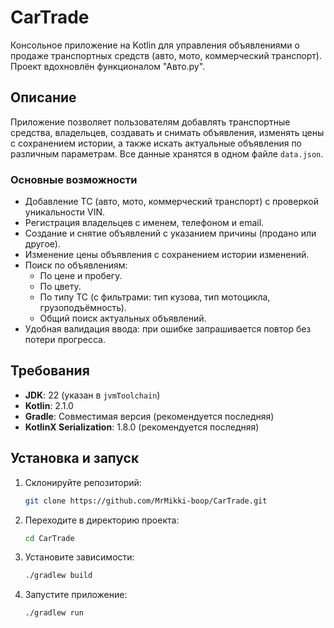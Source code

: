 # CarTrade

Консольное приложение на Kotlin для управления объявлениями о продаже транспортных средств (авто, мото, коммерческий транспорт). Проект вдохновлён функционалом "Авто.ру".

## Описание

Приложение позволяет пользователям добавлять транспортные средства, владельцев, создавать и снимать объявления, изменять цены с сохранением истории, а также искать актуальные объявления по различным параметрам. Все данные хранятся в одном файле `data.json`.

### Основные возможности
- Добавление ТС (авто, мото, коммерческий транспорт) с проверкой уникальности VIN.
- Регистрация владельцев с именем, телефоном и email.
- Создание и снятие объявлений с указанием причины (продано или другое).
- Изменение цены объявления с сохранением истории изменений.
- Поиск по объявлениям:
    - По цене и пробегу.
    - По цвету.
    - По типу ТС (с фильтрами: тип кузова, тип мотоцикла, грузоподъёмность).
    - Общий поиск актуальных объявлений.
- Удобная валидация ввода: при ошибке запрашивается повтор без потери прогресса.

## Требования

- **JDK**: 22 (указан в `jvmToolchain`)
- **Kotlin**: 2.1.0
- **Gradle**: Совместимая версия (рекомендуется последняя)
- **KotlinX Serialization**: 1.8.0 (рекомендуется последняя)

## Установка и запуск

1. Склонируйте репозиторий:
   ```bash
   git clone https://github.com/MrMikki-boop/CarTrade.git
   ```
2. Переходите в директорию проекта:
   ```bash
   cd CarTrade
   ```
3. Установите зависимости:
   ```bash
   ./gradlew build
   ```
4. Запустите приложение:
   ```bash
   ./gradlew run
   ```
